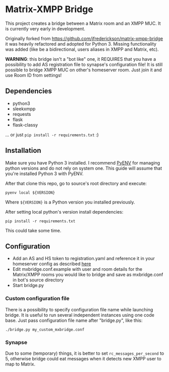 # Matrix-XMPP Bridge
This project creates a bridge between a Matrix room and an XMPP MUC. It is currently very early in development.

Originally forked from https://github.com/jfrederickson/matrix-xmpp-bridge it was heavily refactored and adopted for Python 3. Missing functionality was added (like be a bidirectional, users aliases in XMPP and Matrix, etc).

**WARNING**: this bridge isn't a "bot like" one, it REQUIRES that you have a possibility to add AS registration file to synapse's configuration file!
It is still possible to bridge XMPP MUC on other's homeserver room. Just join it and use Room ID from settings!

## Dependencies
- python3
- sleekxmpp
- requests
- flask
- flask-classy

... or just ``pip install -r requirements.txt`` :)

## Installation

Make sure you have Python 3 installed. I recommend [PyENV](https://github.com/yyuu/pyenv) for managing python versions and do not rely on system one. This guide will assume that you're installed Python 3 with PyENV.

After that clone this repo, go to source's root directory and execute:

```
pyenv local ${VERSION}
```

Where `${VERSION}` is a Python version you installed previously.

After setting local python's version install dependencies:

```
pip install -r requirements.txt
```

This could take some time.

## Configuration

- Add an AS and HS token to registration.yaml and reference it in your homeserver config as described [here](http://matrix.org/blog/2015/03/02/introduction-to-application-services/)
- Edit mxbridge.conf.example with user and room details for the Matrix/XMPP rooms you would like to bridge and save as mxbridge.conf in bot's source directory
- Start bridge.py

### Custom configuration file

There is a possibility to specify configuration file name while launching bridge. It is useful to run several independent instances using one code base. Just pass configuration file name after "bridge.py", like this:

```
./bridge.py my_custom_mxbridge.conf
```

### Synapse

Due to some (temporary) things, it is better to set `rc_messages_per_second` to 5, otherwise bridge could eat messages when it detects new XMPP user to map to Matrix.
